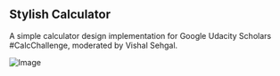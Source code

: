 ## Stylish Calculator

A simple calculator design implementation for Google Udacity Scholars #CalcChallenge, moderated by Vishal Sehgal.

![Image]()